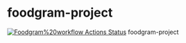 # foodgram-project
[![Foodgram%20workflow Actions Status](https://github.com/AlexanderNkn/foodgram-project/workflows/Foodgram%20workflow/badge.svg)](https://github.com/AlexanderNkn/foodgram-project/actions)
foodgram-project
